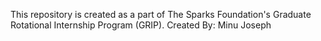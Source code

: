 This repository is created as a part of The Sparks Foundation's Graduate Rotational Internship Program (GRIP).
Created By: Minu Joseph                                                                     
